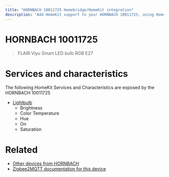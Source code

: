 ```yaml
---
title: "HORNBACH 10011725 Homebridge/HomeKit integration"
description: "Add HomeKit support to your HORNBACH 10011725, using Homebridge, Zigbee2MQTT and homebridge-z2m."
---
```

<!---
This file has been GENERATED using src/docgen/docgen.ts
DO NOT EDIT THIS FILE MANUALLY!
-->
# HORNBACH 10011725
> FLAIR Viyu Smart LED bulb RGB E27


# Services and characteristics
The following HomeKit Services and Characteristics are exposed by
the HORNBACH 10011725

* [Lightbulb](../../light.md)
  * Brightness
  * Color Temperature
  * Hue
  * On
  * Saturation


# Related
* [Other devices from HORNBACH](../index.md#hornbach)
* [Zigbee2MQTT documentation for this device](https://www.zigbee2mqtt.io/devices/10011725.html)